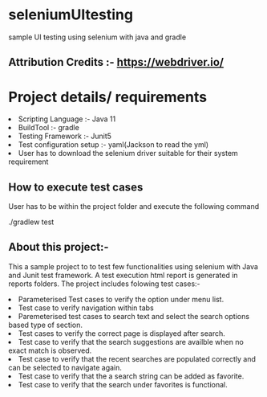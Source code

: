 # seleniumUItesting
sample UI testing using selenium with java and gradle

## Attribution Credits :- https://webdriver.io/

# Project details/ requirements
  <li> Scripting Language :- Java 11
  <li> BuildTool :- gradle
  <li> Testing Framework :- Junit5
  <li> Test configuration setup :- yaml(Jackson to read the yml)
  <li> User has to download the selenium driver suitable for their system requirement
    
## How to execute test cases
   User has to be within the project folder and execute the following command
  <p>./gradlew test
  
## About this project:-
This a sample project to to test few functionalities using selenium with Java and Junit test framework.
A test execution html report is generated in reports folders. 
The project includes folowing test cases:-
  <li> Parameterised Test cases to verify the option under menu list.
  <li> Test case to verify navigation within tabs
  <li> Paremeterised test cases to search text and select the search options based type of section.
  <li> Test cases to verify the correct page is displayed after search.
  <li> Test case to verify that the search suggestions are availble when no exact match is observed.
  <li> Test case to verify that the recent searches are populated correctly and can be selected to navigate again.
  <li> Test case to verify that the a search string can be added as favorite.
  <li> Test case to verify that the search under favorites is functional.
  
